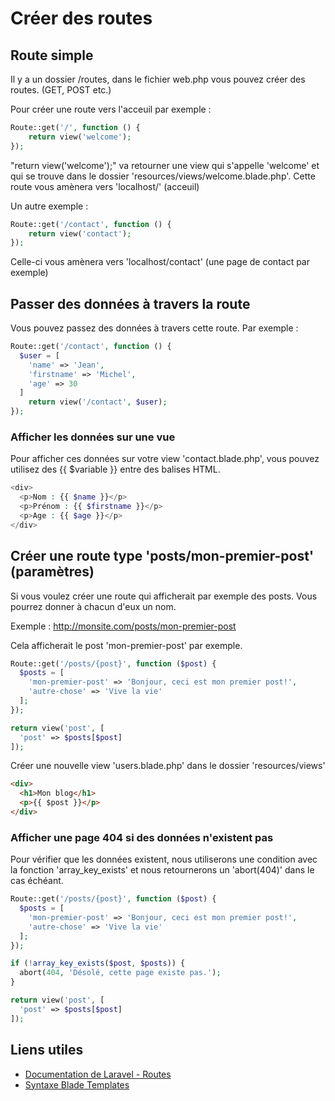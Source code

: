 # Créer des routes

## Route simple

Il y a un dossier /routes, dans le fichier web.php vous pouvez créer des routes. (GET, POST etc.)

Pour créer une route vers l'acceuil par exemple :

```php
Route::get('/', function () {
    return view('welcome');
});
```

"return view('welcome');" va retourner une view qui s'appelle 'welcome' et qui se trouve dans le dossier 'resources/views/welcome.blade.php'.
Cette route vous amènera vers 'localhost/' (acceuil)

Un autre exemple :

```php
Route::get('/contact', function () {
    return view('contact');
});
```

Celle-ci vous amènera vers 'localhost/contact' (une page de contact par exemple)

## Passer des données à travers la route

Vous pouvez passez des données à travers cette route. Par exemple :

```php
Route::get('/contact', function () {
  $user = [
    'name' => 'Jean',
    'firstname' => 'Michel',
    'age' => 30
  ]
    return view('/contact', $user);
});
```

### Afficher les données sur une vue

Pour afficher ces données sur votre view 'contact.blade.php', vous pouvez utilisez des {{ $variable }} entre des balises HTML.

```php
<div>
  <p>Nom : {{ $name }}</p>
  <p>Prénom : {{ $firstname }}</p>
  <p>Age : {{ $age }}</p>
</div>
```

## Créer une route type 'posts/mon-premier-post' (paramètres)

Si vous voulez créer une route qui afficherait par exemple des posts. Vous pourrez donner à chacun d'eux un nom.

Exemple : http://monsite.com/posts/mon-premier-post

Cela afficherait le post 'mon-premier-post' par exemple.

```php
Route::get('/posts/{post}', function ($post) {
  $posts = [
    'mon-premier-post' => 'Bonjour, ceci est mon premier post!',
    'autre-chose' => 'Vive la vie'
  ];
});

return view('post', [
  'post' => $posts[$post]
]);
```

Créer une nouvelle view 'users.blade.php' dans le dossier 'resources/views'

```html
<div>
  <h1>Mon blog</h1>
  <p>{{ $post }}</p>
</div>
```

### Afficher une page 404 si des données n'existent pas

Pour vérifier que les données existent, nous utiliserons une condition avec la fonction 'array_key_exists' et nous retournerons un 'abort(404)' dans le cas échéant.

```php
Route::get('/posts/{post}', function ($post) {
  $posts = [
    'mon-premier-post' => 'Bonjour, ceci est mon premier post!',
    'autre-chose' => 'Vive la vie'
  ];
});

if (!array_key_exists($post, $posts)) {
  abort(404, 'Désolé, cette page existe pas.');
}

return view('post', [
  'post' => $posts[$post]
]);
```

## Liens utiles

- [Documentation de Laravel - Routes](https://laravel.com/docs/8.x/routing)
- [Syntaxe Blade Templates](https://laravel.com/docs/8.x/blade)
